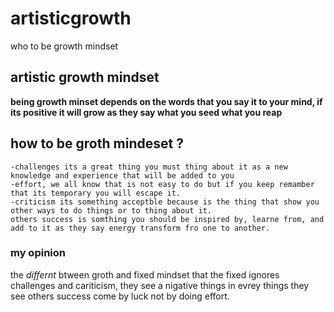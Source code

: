 # artisticgrowth
who to be growth mindset 
## artistic growth mindset ##

**being growth minset depends on the words that you say it to your mind, if its positive it will grow as they say what you seed what you reap**

## how to be groth mindeset ?
    -challenges its a great thing you must thing about it as a new knowledge and experience that will be added to you 
    -effort, we all know that is not easy to do but if you keep remamber that its temporary you will escape it.
    -criticism its something acceptble because is the thing that show you other ways to do things or to thing about it.
    others success is somthing you should be inspired by, learne from, and add to it as they say energy transform fro one to another.

### my opinion 
the _differnt_ btween groth and fixed mindset that the fixed ignores challenges and cariticism, they see a nigative things in evrey things they see others success come by luck not by doing effort. 

